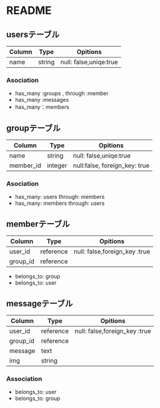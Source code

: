 
# README



## usersテーブル
|Column|Type|Opitions|
|------|----|---------|
|name|string|null: false,uniqe:true|


### Asociation
- has_many :groups , through :member
- has_many :messages
- has_many：members

## groupテーブル

|Column|Type|Opitions|
|------|----|---------|
|name|string|null: false,uniqe:true|
|member_id|integer|null:false, foreign_key: true|

### Asociation
- has_many: users through: members
- has_many: members through: users

## memberテーブル

|Column|Type|Opitions|
|------|----|---------|
|user_id|reference|null: false,foreign_key :true|
|group_id|reference||null:false, foreign_key: true|


- belongs_to: group 
- belongs_to: user



## messageテーブル

|Column|Type|Opitions|
|------|----|---------|
|user_id|reference|null: false,foreign_key :true|
|group_id|reference||null:false, foreign_key: true|
|message|text|
|img|string|

### Association

- belongs_to: user 
- belongs_to: group


